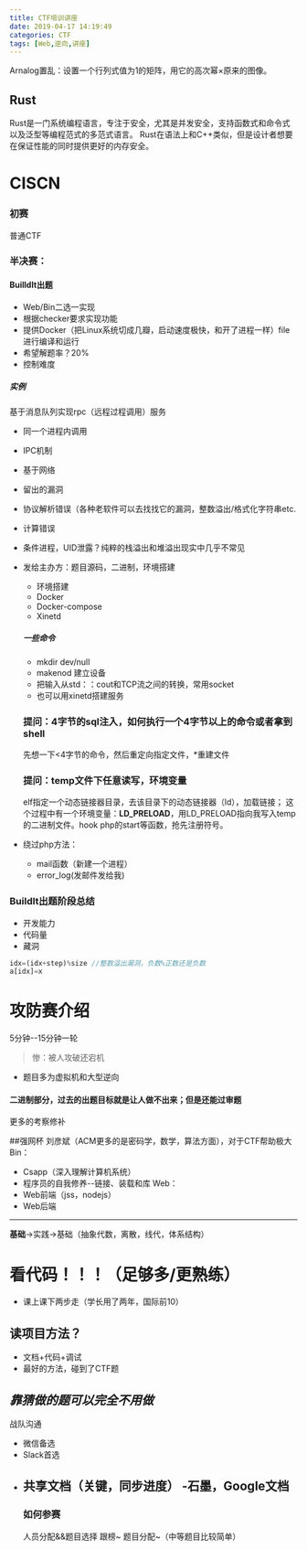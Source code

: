 ```yaml
---
title: CTF培训讲座
date: 2019-04-17 14:19:49
categories: CTF
tags: [Web,逆向,讲座]
---
```

Arnalog置乱：设置一个行列式值为1的矩阵，用它的高次幂×原来的图像。



## Rust

Rust是一门系统编程语言，专注于安全，尤其是并发安全，支持函数式和命令式以及泛型等编程范式的多范式语言。
Rust在语法上和C++类似，但是设计者想要在保证性能的同时提供更好的内存安全。

#  CISCN
### 初赛
普通CTF
### 半决赛：
#### BuilldIt出题
- Web/Bin二选一实现
- 根据checker要求实现功能
- 提供Docker（把Linux系统切成几瓣，启动速度极快，和开了进程一样）file进行编译和运行
- 希望解题率？20%
- 控制难度
##### 实例
基于消息队列实现rpc（远程过程调用）服务
- 同一个进程内调用
+  IPC机制
+ 基于网络

+ 留出的漏洞
 + 协议解析错误（各种老软件可以去找找它的漏洞，整数溢出/格式化字符串etc.
 + 计算错误
 + 条件进程，UID泄露？纯粹的栈溢出和堆溢出现实中几乎不常见
- 发给主办方：题目源码，二进制，环境搭建
  - 环境搭建
   - Docker
   - Docker-compose
   - Xinetd

  ##### 一些命令
  - mkdir             dev/null
  -  makenod  建立设备
  -  把输入从std：：cout和TCP流之间的转换，常用socket
  -  也可以用xinetd搭建服务   

  ### **提问**：4字节的sql注入，如何执行一个4字节以上的命令或者拿到shell
  先想一下<4字节的命令，然后重定向指定文件，*重建文件
  ### **提问**：temp文件下任意读写，环境变量
  elf指定一个动态链接器目录，去该目录下的动态链接器（ld），加载链接；
  这个过程中有一个环境变量：**LD_PRELOAD**，用LD_PRELOAD指向我写入temp的二进制文件。hook php的start等函数，抢先注册符号。

- 绕过php方法：
  - mail函数（新建一个进程）
  - error_log(发邮件发给我)
### BuildIt出题阶段总结
- 开发能力
- 代码量
- 藏洞
```php
idx=(idx+step)%size //整数溢出漏洞，负数%正数还是负数
a[idx]=x
```
# 攻防赛介绍
5分钟--15分钟一轮
>惨：被人攻破还宕机
- 题目多为虚拟机和大型逆向
#### 二进制部分，过去的出题目标就是让人做不出来；但是还能过审题
更多的考察修补

##强网杯
刘彦斌（ACM更多的是密码学，数学，算法方面），对于CTF帮助极大
Bin：
  - Csapp（深入理解计算机系统）
  - 程序员的自我修养--链接、装载和库
Web：
 - Web前端（jss，nodejs）
 - Web后端
----
 **基础**->实践->基础（抽象代数，离散，线代，体系结构）
 # 看代码！！！（足够多/更熟练）
- 课上课下两步走（学长用了两年，国际前10）
## 读项目方法？
- 文档+代码+调试
- 最好的方法，碰到了CTF题

***靠猜做的题可以完全不用做***
----
战队沟通
- 微信备选
- Slack首选
- 共享文档（关键，同步进度）
  -石墨，Google文档
  -------------------
  ### 如何参赛
  人员分配&&题目选择
  跟榜~
  题目分配~（中等题目比较简单）
